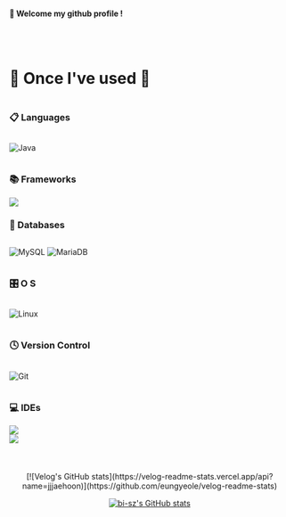
####  :wave: Welcome my github profile !

  
<br/>
<br/>
  
# 🔨 Once I've used 🔨
<div style="display:flex; flex-direction:column; align-items:flex-start;">

### 📋 Languages
![Java](https://img.shields.io/badge/JAVA-007396?style=for-the-badge&logo=Java&logoColor=white)

### 📚 Frameworks
<img src="https://img.shields.io/badge/Spring Boot-6DB33F?style=for-the-badge&logo=spring boot&logoColor=white">

### 💾 Databases
![MySQL](https://img.shields.io/badge/MySQL-4479A1?style=for-the-badge&logo=MySQL&logoColor=white) ![MariaDB](https://img.shields.io/badge/MariaDB-003545?style=for-the-badge&logo=mariadb&logoColor=white)

### 🎛️ O S
![Linux](https://img.shields.io/badge/Linux-FCC624?style=for-the-badge&logo=linux&logoColor=black)

### 🕓 Version Control
![Git](https://img.shields.io/badge/git-%23F05033.svg?style=for-the-badge&logo=git&logoColor=white)

### 💻 IDEs
<img src="https://img.shields.io/badge/IntelliJ IDEA-000000.svg?style=for-the-badge&logo=intellij-idea&logoColor=white">
<img src="https://img.shields.io/badge/DBeaver-4D4D4D?style=flat-square&logo=dbeaver&logoColor=white">

</div>

<br/>
<br/>
<br/>

<div align="center">
[![Velog's GitHub stats](https://velog-readme-stats.vercel.app/api?name=jjjaehoon)](https://github.com/eungyeole/velog-readme-stats)

[![bi-sz's GitHub stats](https://github-readme-stats.vercel.app/api?username=jjjaehoon&include_all_commits=true&show_icons=true&theme=cobalt)](https://github.com/bi-sz/github-readme-stats)
</div>


